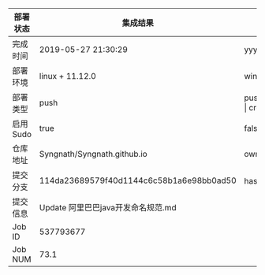 部署状态 | 集成结果 | 参考值
---|---|---
完成时间 | 2019-05-27 21:30:29 | yyyy-mm-dd hh:mm:ss
部署环境 | linux + 11.12.0 | window \| linux + stable
部署类型 | push | push \| pull_request \| api \| cron
启用Sudo | true | false \| true
仓库地址 | Syngnath/Syngnath.github.io | owner_name/repo_name
提交分支 | 114da23689579f40d1144c6c58b1a6e98bb0ad50 | hash 16位
提交信息 | Update 阿里巴巴java开发命名规范.md |
Job ID   | 537793677 |
Job NUM  | 73.1 |
